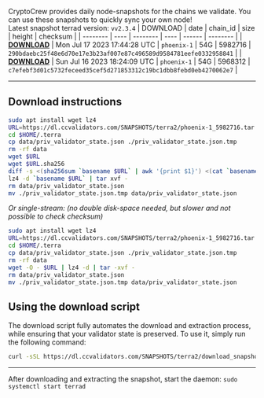 CryptoCrew provides daily node-snapshots for the chains we validate. You can use these snapshots to quickly sync your own node!  
Latest snapshot terrad version: `vv2.3.4`
| DOWNLOAD | date | chain_id | size | height | checksum |
| -------- | ---- | -------- | ---- | ------ | -------- |
| **[DOWNLOAD](https://dl.ccvalidators.com/SNAPSHOTS/$CHAIN_NAME/phoenix-1_5982716.tar.lz4)** | Mon Jul 17 2023 17:44:28 UTC | `phoenix-1` | 54G | 5982716 | `290bdaebc25f48e6d70e17e3b23af007e87c496589d9584781eefe0332958841` |
| **[DOWNLOAD](https://dl.ccvalidators.com/SNAPSHOTS/$CHAIN_NAME/phoenix-1_5968312.tar.lz4)** | Sun Jul 16 2023 18:24:09 UTC | `phoenix-1` | 54G | 5968312 | `c7efebf3d01c5732feceed35cef5d271853312c19bc1dbb8febd0eb4270062e7` |
 
---
## Download instructions
 
```sh
sudo apt install wget lz4
URL=https://dl.ccvalidators.com/SNAPSHOTS/terra2/phoenix-1_5982716.tar.lz4
cd $HOME/.terra
cp data/priv_validator_state.json ./priv_validator_state.json.tmp
rm -rf data
wget $URL
wget $URL.sha256
diff -s <(sha256sum `basename $URL` | awk '{print $1}') <(cat `basename $URL`.sha256)
lz4 -d `basename $URL` | tar xvf -
rm data/priv_validator_state.json
mv ./priv_validator_state.json.tmp data/priv_validator_state.json
```
*Or single-stream: (no double disk-space needed, but slower and not possible to check checksum)*
```sh
sudo apt install wget lz4
URL=https://dl.ccvalidators.com/SNAPSHOTS/terra2/phoenix-1_5982716.tar.lz4
cd $HOME/.terra
cp data/priv_validator_state.json ./priv_validator_state.json.tmp
rm -rf data
wget -O - $URL | lz4 -d | tar -xvf -
rm data/priv_validator_state.json
mv ./priv_validator_state.json.tmp data/priv_validator_state.json
```
## Using the download script
 
The download script fully automates the download and extraction process, while ensuring that your validator state is preserved. To use it, simply run the following command:
 
```sh
curl -sSL https://dl.ccvalidators.com/SNAPSHOTS/terra2/download_snapshot.sh | bash
```
---
After downloading and extracting the snapshot, start the daemon: `sudo systemctl start terrad`
